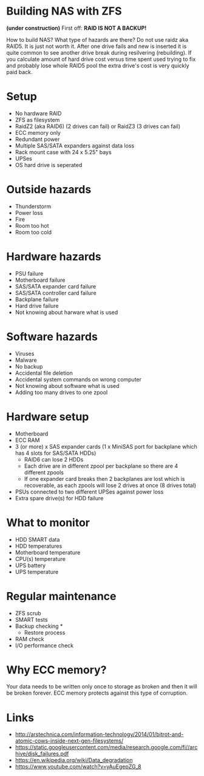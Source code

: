 # Building NAS with ZFS
**(under construction)**
First off: **RAID IS NOT A BACKUP!**

How to build NAS? What type of hazards are there? 
Do not use raidz aka RAID5. It is just not worth it. After one drive fails and new is inserted it is quite common to see another drive break during resilvering (rebuilding). If you calculate amount of hard drive cost versus time spent used trying to fix and probably lose whole RAID5 pool the extra drive's cost is very quickly paid back.

# Setup
* No hardware RAID
* ZFS as filesystem
* RaidZ2 (aka RAID6) (2 drives can fail) or RaidZ3 (3 drives can fail)
* ECC memory only
* Redundant power
* Multiple SAS/SATA expanders against data loss
* Rack mount case with 24 x 5.25" bays
* UPSes
* OS hard drive is seperated 
 
# Outside hazards
* Thunderstorm
* Power loss
* Fire
* Room too hot
* Room too cold

# Hardware hazards
* PSU failure
* Motherboard failure
* SAS/SATA expander card failure
* SAS/SATA controller card failure
* Backplane failure
* Hard drive failure
* Not knowing about harware what is used
 
# Software hazards
* Viruses
* Malware
* No backup
* Accidental file deletion
* Accidental system commands on wrong computer
* Not knowing about software what is used
* Adding too many drives to one zpool
 
# Hardware setup
* Motherboard
* ECC RAM
* 3 (or more) x SAS expander cards (1 x MiniSAS port for backplane which has 4 slots for SAS/SATA HDDs)
  * RAID6 can lose 2 HDDs
  * Each drive are in different zpool per backplane so there are 4 different zpools
  * If one expander card breaks then 2 backplanes are lost which is recoverable, as each zpools will lose 2 drives at once (8 drives total)
* PSUs connected to two different UPSes against power loss
* Extra spare drive(s) for HDD failure

# What to monitor
* HDD SMART data
* HDD temperatures
* Motherboard temperature
* CPU(s) temperature
* UPS battery
* UPS temperature

# Regular maintenance
* ZFS scrub
* SMART tests
* Backup checking 
  * 
  * Restore process
* RAM check
* I/O performance check

# Why ECC memory?
Your data needs to be written only once to storage as broken and then it will be broken forever. ECC memory protects against this type of corruption.

# Links
* http://arstechnica.com/information-technology/2014/01/bitrot-and-atomic-cows-inside-next-gen-filesystems/
* https://static.googleusercontent.com/media/research.google.com/fi//archive/disk_failures.pdf
* https://en.wikipedia.org/wiki/Data_degradation
* https://www.youtube.com/watch?v=yAuEgepZG_8
